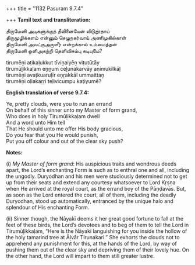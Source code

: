 +++
title = "1132 Pasuram 9.7.4"

+++
**Tamil text and transliteration:**

திருமேனி அடிகளுக்குத் தீவினையேன் விடுதூதாய்  
திருமூழிக்களம் என்னும் செழுநகர்வாய் அணிமுகில்காள்  
திருமேனி அவட்குஅருளீர் என்றக்கால் உம்மைத்தன்  
திருமேனி ஒளிஅகற்றி தெளிவிசும்பு கடியுமே?

tirumēṉi aṭikaḷukkut tīviṉaiyēṉ viṭutūtāy  
tirumūḻikkaḷam eṉṉum ceḻunakarvāy aṇimukilkāḷ  
tirumēṉi avaṭkuaruḷīr eṉṟakkāl ummaittaṉ  
tirumēṉi oḷiakaṟṟi teḷivicumpu kaṭiyumē?

**English translation of verse 9.7.4:**

Ye, pretty clouds, were you to run an errand  
On behalf of this sinner unto my Master of form grand,  
Who does in holy Tirumūḻikkaḷam dwell  
And a word unto Him tell  
That He should unto me offer His body gracious,  
Do you fear that you He would punish,  
Put you off colour and out of the clear sky push?

**Notes:**

\(i\) *My Master of form grand*: His auspicious traits and wondrous deeds apart, the Lord’s enchanting Form is such as to enthral one and all, including the ungodly. Duryodhan  and his men were studiously determined not to get up from their seats and extend any courtesy whatsoever to Lord Kṛṣṇa when He arrived at the royal court, as the errand boy of the Pāṇḍavās. But, as soon as the Lord entered the court, all of them, including the deadly Duryodhan, stood up automatically, entranced by the unique halo and splendour of His enchanting Form.

\(ii\) Sinner though, the Nāyakī deems it her great good fortune to fall at the feet of these birds, the Lord’s devotees and to beg of them to tell the Lord in Tirumūḻikkaḷam, “Here is the Nāyakī languishing for you inside the hollow of the holy tamarind tree at Āḻvār Tirunakari.” She exhorts the clouds not to apprehend any punishment for this, at the hands of the Lord, by way of pushing them out of the clear sky and depriving them of their lovely hue. On the other hand, the Lord will impart to them still greater lustre.


